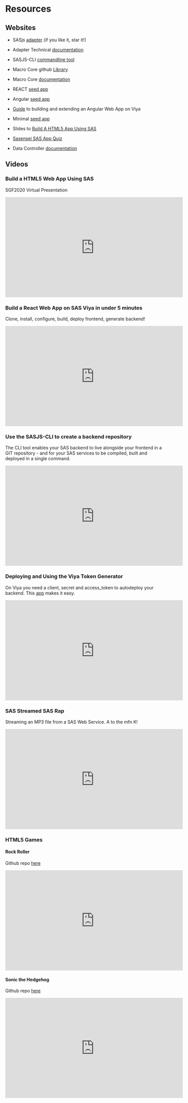 Resources
====================

## Websites

* SASjs [adapter](https://github.com/sasjs/adapter) (if you like it, star it!)
* Adapter Technical [documentation](https://adapter.sasjs.io)
* SASJS-CLI [commandline tool](https://github.com/sasjs/cli)
* Macro Core github [Library](https://github.com/sasjs/core)
* Macro Core [documentation](https://core.sasjs.io)
* REACT [seed app](https://github.com/sasjs/react-seed-app)
* Angular [seed app](https://github.com/sasjs/angular-seed-app) 
* [Guide](https://medium.com/@mihajlo.medjedovic/build-an-angular-web-app-on-sas-397419756981) to building and extending an Angular Web App on Viya
* Minimal [seed app](https://github.com/sasjs/minimal-seed-app)
* Slides to [Build A HTML5 App Using SAS](https://slides.com/allanbowe/sgf2020)
* [Sasensei SAS App Quiz](https://sasensei.com/questions/filter?tags_any=[13])

* Data Controller [documentation](https://docs.datacontroller.io/)


## Videos

### Build a HTML5 Web App Using SAS

SGF2020 Virtual Presentation

<iframe width="560" height="315" 
    src="https://www.youtube.com/embed/ISsgu-F9NG0" 
    frameborder="0" 
    allow="accelerometer; autoplay; encrypted-media; gyroscope; picture-in-picture" 
    allowfullscreen></iframe>

### Build a React Web App on SAS Viya in under 5 minutes
Clone, install, configure, build, deploy frontend, generate backend!
<iframe width="560" height="315" 
    src="https://www.youtube.com/embed/vSNBea_M8yU" 
    frameborder="0" 
    allow="accelerometer; autoplay; encrypted-media; gyroscope; picture-in-picture" 
    allowfullscreen></iframe>

### Use the SASJS-CLI to create a backend repository
The CLI tool enables your SAS backend to live alongside your frontend in a GIT repository - and for your SAS services to be compiled, built and deployed in a single command.

<iframe width="560" height="315" 
    src="https://www.youtube.com/embed/hUpBqExNec4" 
    frameborder="0" 
    allow="accelerometer; autoplay; encrypted-media; gyroscope; picture-in-picture" 
    allowfullscreen></iframe>

### Deploying and Using the Viya Token Generator
On Viya you need a client, secret and access_token to autodeploy your backend. This [app](https://github.com/macropeople/viyatoken) makes it easy.

<iframe width="560" height="315" 
    src="https://www.youtube.com/embed/mHP96rmyRoo" 
    frameborder="0" 
    allow="accelerometer; autoplay; encrypted-media; gyroscope; picture-in-picture" 
    allowfullscreen></iframe>

### SAS Streamed SAS Rap

Streaming an MP3 file from a SAS Web Service.  A to the mfn K!

<iframe width="560" height="315" 
    src="https://www.youtube.com/embed/-yR5hotyJaw" 
    frameborder="0" 
    allow="accelerometer; autoplay; encrypted-media; gyroscope; picture-in-picture" 
    allowfullscreen></iframe>

### HTML5 Games 

#### Rock Roller
Github repo [here](https://github.com/macropeople/rockroller)

<iframe width="560" height="315" 
    src="https://www.youtube.com/embed/F0qKEz6McbU" 
    frameborder="0" 
    allow="accelerometer; autoplay; encrypted-media; gyroscope; picture-in-picture" 
    allowfullscreen></iframe>

#### Sonic the Hedgehog

Github repo [here](https://github.com/allanbowe/sonic)
<iframe width="560" height="315" 
    src="https://www.youtube.com/embed/2HGbHw459yY" 
    frameborder="0" 
    allow="accelerometer; autoplay; encrypted-media; gyroscope; picture-in-picture" 
    allowfullscreen></iframe>


<meta name="description" content="Additional resources for learning about building HTML5 Web Applications on SAS">